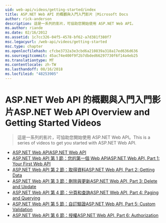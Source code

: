 ```yaml
---
uid: web-api/videos/getting-started/index
title: ASP.NET Web API 的概觀與入門入門影片 |Microsoft Docs
author: rick-anderson
description: 這是一系列的影片，可協助您開始使用 ASP.NET Web API。
ms.author: riande
ms.date: 02/16/2012
ms.assetid: 1c7cc326-04f5-4578-bf62-a7d381f380f7
msc.legacyurl: /web-api/videos/getting-started
msc.type: chapter
ms.openlocfilehash: cfcbe3732a3e3cbd6a210839a318a17ed636d636
ms.sourcegitcommit: 45ac74e400f9f2b7dbded66297730f6f14a4eb25
ms.translationtype: MT
ms.contentlocale: zh-TW
ms.lasthandoff: 08/16/2018
ms.locfileid: "48253905"
---
```

<a name="aspnet-web-api-overview-and-getting-started-videos"></a><span data-ttu-id="97628-103">ASP.NET Web API 的概觀與入門入門影片</span><span class="sxs-lookup"><span data-stu-id="97628-103">ASP.NET Web API Overview and Getting Started Videos</span></span>
====================
> <span data-ttu-id="97628-104">這是一系列的影片，可協助您開始使用 ASP.NET Web API。</span><span class="sxs-lookup"><span data-stu-id="97628-104">This is a series of videos to get you started with ASP.NET Web API.</span></span>


- [<span data-ttu-id="97628-105">ASP.NET Web API</span><span class="sxs-lookup"><span data-stu-id="97628-105">ASP.NET Web API</span></span>](aspnet-web-api.md)
- [<span data-ttu-id="97628-106">ASP.NET Web API 第 1 節：您的第一個 Web API</span><span class="sxs-lookup"><span data-stu-id="97628-106">ASP.NET Web API, Part 1: Your First Web API</span></span>](your-first-web-api.md)
- [<span data-ttu-id="97628-107">ASP.NET Web API 第 2 節：取得資料</span><span class="sxs-lookup"><span data-stu-id="97628-107">ASP.NET Web API, Part 2: Getting Data</span></span>](getting-data.md)
- [<span data-ttu-id="97628-108">ASP.NET Web API 第 3 節：刪除與更新</span><span class="sxs-lookup"><span data-stu-id="97628-108">ASP.NET Web API, Part 3: Delete and Update</span></span>](delete-and-update.md)
- [<span data-ttu-id="97628-109">ASP.NET Web API 第 4 節：分頁和查詢</span><span class="sxs-lookup"><span data-stu-id="97628-109">ASP.NET Web API, Part 4: Paging and Querying</span></span>](paging-and-querying.md)
- [<span data-ttu-id="97628-110">ASP.NET Web API 第 5 節：自訂驗證</span><span class="sxs-lookup"><span data-stu-id="97628-110">ASP.NET Web API, Part 5: Custom Validation</span></span>](custom-validation.md)
- [<span data-ttu-id="97628-111">ASP.NET Web API 第 6 節：授權</span><span class="sxs-lookup"><span data-stu-id="97628-111">ASP.NET Web API, Part 6: Authorization</span></span>](authorization.md)
